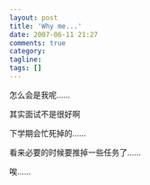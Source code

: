 ```yaml
---
layout: post
title: 'Why me...'
date: 2007-06-11 21:27
comments: true
category: 
tagline: 
tags: []
---
```

    

怎么会是我呢……

其实面试不是很好啊

下学期会忙死掉的……

看来必要的时候要推掉一些任务了……

唉……

